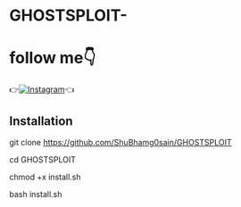 # GHOSTSPLOIT-

# follow me👇
👉[![Instagram](https://img.shields.io/badge/INSTAGRAM-FOLLOW-red?style=for-the-badge&logo=instagram)](https://www.instagram.com/shubham_g0sain)👈

## Installation

git clone https://github.com/ShuBhamg0sain/GHOSTSPLOIT

cd GHOSTSPLOIT

chmod +x install.sh

bash install.sh


